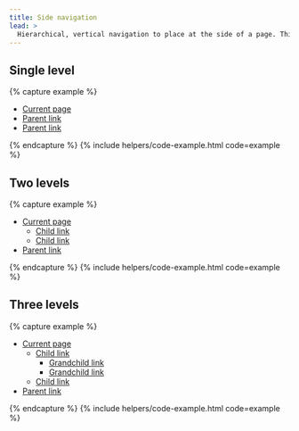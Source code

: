 ```yaml
---
title: Side navigation
lead: >
  Hierarchical, vertical navigation to place at the side of a page. This should correspond to other headers on the page.
---
```


## Single level
{% capture example %}
<nav aria-label="Secondary navigation" class="tablet:grid-col-4 sidenav">
  <ul class="usa-sidenav">
    <li class="usa-sidenav__item">
      <a href="{{ page.url }}" class="usa-current">Current page</a>
    </li>
    <li class="usa-sidenav__item">
      <a href="{{ page.url }}">Parent link</a>
    </li>
    <li class="usa-sidenav__item">
      <a href="{{ page.url }}">Parent link</a>
    </li>
  </ul>
</nav>
{% endcapture %}
{% include helpers/code-example.html code=example %}

## Two levels

{% capture example %}
<nav aria-label="Secondary navigation" class="tablet:grid-col-4 sidenav">
  <ul class="usa-sidenav">
    <li class="usa-sidenav__item">
      <a href="{{ page.url }}" class="usa-current">Current page</a>
      <ul class="usa-sidenav__sublist">
        <li class="usa-sidenav__item">
          <a href="{{ page.url }}" class="active">Child link</a>
        </li>
        <li class="usa-sidenav__item">
          <a href="{{ page.url }}">Child link</a>
        </li>           
      </ul>
    </li>
    <li class="usa-sidenav__item">
      <a href="{{ page.url }}">Parent link</a>
    </li>
  </ul>
</nav>
{% endcapture %}
{% include helpers/code-example.html code=example %}

## Three levels

{% capture example %}
<nav aria-label="Secondary navigation" class="tablet:grid-col-4 sidenav">
  <ul class="usa-accordion usa-sidenav">
    <li class="usa-sidenav__item">
      <a href="{{ page.url }}" class="usa-current usa-parent">Current page</a>
      <ul class="usa-sidenav__sublist">
        <li class="usa-sidenav__item">
          <a href="{{ page.url }}">Child link</a>
          <ul class="usa-sidenav__sublist">
        <li class="usa-sidenav__item">
          <a href="{{ page.url }}" class="active">Grandchild link</a>
        </li>
        <li class="usa-sidenav__item">
          <a href="{{ page.url }}">Grandchild link</a>
        </li>           
      </ul>
        </li>
        <li class="usa-sidenav__item">
          <a href="{{ page.url }}">Child link</a>
        </li>           
      </ul>
    </li>
    <li class="usa-sidenav__item">
      <a href="{{ page.url }}">Parent link</a>
    </li>
  </ul>
</nav>
{% endcapture %}
{% include helpers/code-example.html code=example %}
